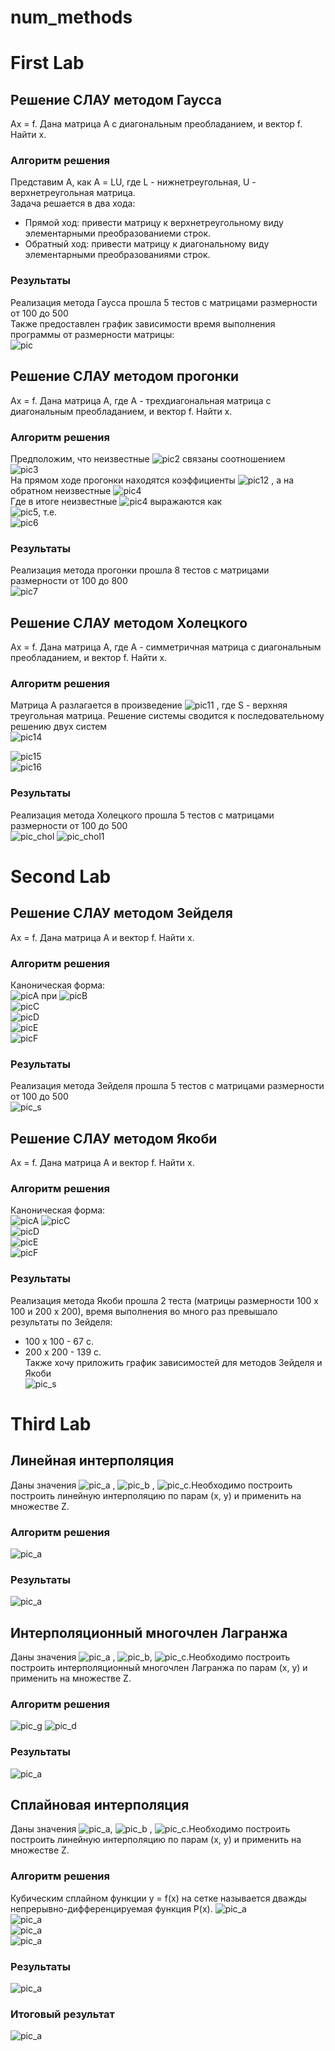 # num_methods
# First Lab
## Решение СЛАУ методом Гаусса
Ax = f. Дана матрица A с диагональным преобладанием, и вектор f. Найти x.
### Алгоритм решения
Представим А, как А = LU, где L - нижнетреугольная, U - верхнетреугольная матрица.  
Задача решается в два хода:  
- Прямой ход: привести матрицу к верхнетреугольному виду элементарными преобразованиеми строк.  
- Обратный ход: привести матрицу к диагональному виду элементарными преобразованиями строк.  
### Результаты  
Реализация метода Гаусса прошла 5 тестов с матрицами размерности от 100 до 500  
Также предоставлен график зависимости время выполнения программы от размерности матрицы:  
![pic](lab1/pic_gauss.png)
## Решение СЛАУ методом прогонки  
Ах = f. Дана матрица A, где А - трехдиагональная матрица с диагональным преобладанием, и вектор f. Найти x.
### Алгоритм решения  
Предположим, что неизвестные ![pic2](lab1/1.gif) связаны соотношением  
![pic3](lab1/CodeCogsEqn.gif)  
На прямом ходе прогонки находятся коэффициенты ![pic12](lab1/5.gif) , а на обратном неизвестные ![pic4](lab1/1.gif)  
Где в итоге неизвестные ![pic4](lab1/1.gif) выражаются как  
![pic5](lab1/2.gif), т.е.  
![pic6](lab1/3.gif)
### Результаты
Реализация метода прогонки прошла 8 тестов с матрицами размерности от 100 до 800  
![pic7](lab1/pic_sweep.png)  
## Решение СЛАУ методом Холецкого
Ах = f. Дана матрица А, где А - симметричная матрица с диагональным преобладанием, и вектор f. Найти х.  
### Алгоритм решения  
Матрица А разлагается в произведение ![pic11](lab1/formula/1.gif)  , где S - верхняя треугольная матрица. Решение системы сводится к последовательному решению двух систем  
![pic14](lab1/formula/2.gif)  

![pic15](lab1/formula/3.gif)  
![pic16](lab1/formula/5.gif)
### Результаты  
Реализация метода Холецкого прошла 5 тестов с матрицами размерности от 100 до 500  
![pic_chol](lab1/pic_chol.png)
![pic_chol1](lab1/pic_chol1.png)
# Second Lab  
## Решение СЛАУ методом Зейделя  
Ax = f. Дана матрица А и вектор f. Найти х.  
### Алгоритм решения  
Каноническая форма:  
![picA](lab2/formula/11.gif) 
при ![picB](lab2/formula/12.gif)  
![picC](lab2/formula/13.gif)  
![picD](lab2/formula/14.gif)  
![picE](lab2/formula/15.gif)  
![picF](lab2/formula/16.gif)
### Результаты  
Реализация метода Зейделя прошла 5 тестов с матрицами размерности от 100 до 500  
![pic_s](lab2/pic_seidel.png)  
## Решение СЛАУ методом Якоби  
Ax = f. Дана матрица А и вектор f. Найти х.  
### Алгоритм решения  
Каноническая форма:  
![picA](lab2/formula/11.gif) 
![picC](lab2/formula/22.gif)  
![picD](lab2/formula/23.gif)  
![picE](lab2/formula/24.gif)  
![picF](lab2/formula/25.gif)
### Результаты  
Реализация метода Якоби прошла 2 теста (матрицы размерности 100 х 100 и 200 х 200), время выполнения во много раз превышало результаты по Зейделя:  
- 100 х 100 - 67 с.  
- 200 х 200 - 139 с.  
Также хочу приложить график зависимостей для методов Зейделя и Якоби  
![pic_s](lab2/pic_show.png)  
# Third Lab  
## Линейная интерполяция  
Даны значения ![pic_a](lab3/formula/a2.gif) ,  ![pic_b](lab3/formula/a1.gif) , ![pic_c](lab3/formula/a3.gif).Необходимо построить построить линейную интерполяцию по парам (х, у) и применить на множестве Z.  
### Алгоритм решения  
![pic_a](lab3/formula/lin.gif)
### Результаты  
![pic_a](lab3/linear.png)
## Интерполяционный многочлен Лагранжа  
Даны значения ![pic_a](lab3/formula/a2.gif) , ![pic_b](lab3/formula/a1.gif),  ![pic_c](lab3/formula/a3.gif).Необходимо построить построить интерполяционный многочлен Лагранжа по парам (х, у) и применить на множестве Z.  
### Алгоритм решения  
![pic_g](lab3/formula/lag.gif)
![pic_d](lab3/formula/lag1.gif)
### Результаты  
![pic_a](lab3/lagrange.png)
## Сплайновая интерполяция  
Даны значения ![pic_a](lab3/formula/a2.gif),  ![pic_b](lab3/formula/a1.gif) , ![pic_c](lab3/formula/a3.gif).Необходимо построить построить линейную интерполяцию по парам (х, у) и применить на множестве Z.  
### Алгоритм решения  
Кубическим сплайном функции y = f(x) на сетке называется дважды непрерывно-дифференцируемая функция Р(х).
![pic_a](lab3/formula/spl.gif)  
![pic_a](lab3/formula/spl2.gif)  
![pic_a](lab3/formula/spl1.gif)  
![pic_a](lab3/formula/spl3.gif)
### Результаты  
![pic_a](lab3/spline.png)
### Итоговый результат  
![pic_a](lab3/Interpolation.png)
